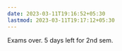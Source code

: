 ```yaml
---
date: 2023-03-11T19:16:52+05:30
lastmod: 2023-03-11T19:17:12+05:30
---
```


Exams over. 5 days left for 2nd sem.
